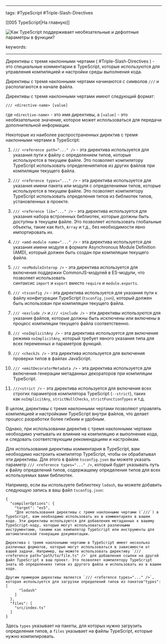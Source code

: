 ____

tags: #TypeScript #Triple-Slash-Directives 

[[005 TypeScript|На главную]]

![Как TypeScript поддерживает необязательные и дефолтные параметры в функции?](https://youtu.be/VYQl2GhbCUs?t=102)

keywords:

_____

Директивы с тремя наклонными чертами ( #Triple-Slash-Directives ) - это специальные комментарии в TypeScript, которые используются для управления компиляцией и настройки среды выполнения кода. 

Директивы с тремя наклонными чертами начинаются с символов `///` и располагаются в начале файла.

Директивы с тремя наклонными чертами имеют следующий формат:

```
/// <directive-name> [value] 
```

где `<directive-name>` - это имя директивы, а `[value]` - это необязательное значение, которое может использоваться для передачи дополнительной информации.

Некоторые из наиболее распространенных директив с тремя наклонными чертами в TypeScript:

1.  `/// <reference path="..." />` - эта директива используется для указания пути к файлу с определением типов, которые используются в текущем файле. Это позволяет компилятору TypeScript использовать определениятипов из других файлов при компиляции текущего файла.
    
2.  `/// <reference types="..." />` - эта директива используется для указания имени пакета или модуля с определениями типов, которые используются в текущем файле. Это позволяет компилятору TypeScript использовать определения типов из библиотек типов, установленных в проекте.
    
3.  `/// <reference lib="..." />` - эта директива используется для указания набора встроенных библиотек, которые должны быть доступны в текущем файле. Это позволяет использовать глобальные объекты, такие как `Math`, `Array` и т.д., без необходимости явно импортировать их.
    
4.  `/// <amd-module name="..." />` - эта директива используется для указания имени модуля в формате Asynchronous Module Definition (AMD), который должен быть создан при компиляции текущего файла.
    
5.  `/// <esModuleInterop />` - эта директива используется для включения поддержки CommonJS-модулей в ES-модули, что позволяет использовать синтаксис `import` и `export` вместо `require` и `module.exports`.
    
6.  `/// <tsconfig />` - эта директива используется для указания пути к файлу конфигурации TypeScript (`tsconfig.json`), который должен быть использован при компиляции текущего файла.
    
7.  `/// <exclude />` и `/// <include />` - эти директивы используются для указания файлов, которые должны быть исключены или включены в процесс компиляции текущего файла соответственно.
    
8.  `/// <noImplicitAny />` - эта директива используется для включения режима `noImplicitAny`, который требует явного указания типа для всех переменных и параметров функций.
    
9.  `/// <checkJs />` - эта директива используется для включения проверки типов в файлах JavaScript.
    
10.  `/// <emitDecoratorMetadata />` - эта директива используется для включения генерации метаданных декораторов при компиляции TypeScript.
    
11.  `///<strict />` - эта директива используется для включения всех строгих параметров компилятора TypeScript (`--strict`), таких как `noImplicitAny`, `strictNullChecks`, `strictFunctionTypes` и т.д.
    

В целом, директивы с тремя наклонными чертами позволяют управлять компиляцией и настройками TypeScript внутри файлов, что делает процесс разработки более гибким и удобным. 

Однако, при использовании директив с тремя наклонными чертами необходимо учитывать их влияние на компиляцию и выполнение кода, и следовать соответствующим рекомендациям и настройкам.

Для использования директивы комментария в TypeScript, вам необходимо настроить компилятор TypeScript, чтобы он обрабатывал эти директивы. Для этого в файле `tsconfig.json` вы можете указать параметр `/// <reference types="..." />`, который будет указывать путь к файлу определений типов, содержащему определения типов для всех используемых вами библиотек.

Например, если вы используете библиотеку `lodash`, вы можете добавить следующую запись в ваш файл `tsconfig.json`:
```
{
  "compilerOptions": {
    "target": "es5",
    "Для использования директивы с тремя наклонными чертами (`///`) в TypeScript, вам необходимо использовать их в комментариях в вашем коде. Эти директивы используются для добавления метаданных к вашему TypeScript-коду, которые могут использоваться различными инструментами, такими как компилятор TypeScript или инструменты для автоматической генерации документации.

Директива с тремя наклонными чертами в TypeScript имеет несколько различных форматов, которые могут использоваться в зависимости от вашей задачи. Например, вы можете использовать директиву `/// <reference path="path/to/file.ts" />` для добавления ссылки на другой файл TypeScript в ваш проект. Это позволяет компилятору TypeScript знать об определениях типов из другого файла и использовать их в вашем коде.

Другим примером директивы является `/// <reference types="..." />`, которая используется для загрузки определений типов из пакетов"types": [
      "lodash"
    ]
  },
  "files": [
    "src/index.ts"
  ]
}
```

Здесь `types` указывает на пакеты, для которых нужно загрузить определения типов, а `files` указывает на файлы TypeScript, которые нужно компилировать.
